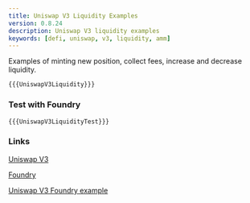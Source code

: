 ```yaml
---
title: Uniswap V3 Liquidity Examples
version: 0.8.24
description: Uniswap V3 liquidity examples
keywords: [defi, uniswap, v3, liquidity, amm]
---
```


Examples of minting new position, collect fees, increase and decrease liquidity.

```solidity
{{{UniswapV3Liquidity}}}
```

### Test with Foundry

```solidity
{{{UniswapV3LiquidityTest}}}
```

### Links

<a href="https://docs.uniswap.org/protocol/guides/providing-liquidity/setting-up" target="__blank">Uniswap V3</a>

<a href="https://github.com/foundry-rs/foundry" target="__blank">Foundry</a>

<a href="https://github.com/t4sk/defi-notes" target="__blank">Uniswap V3 Foundry example</a>
